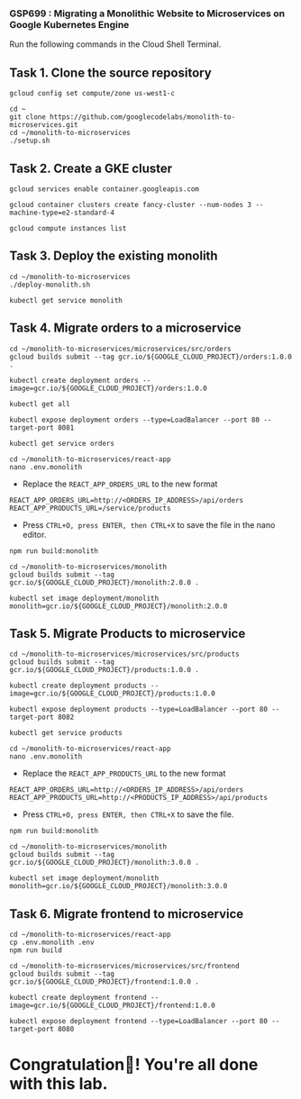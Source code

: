 ### GSP699 :  Migrating a Monolithic Website to Microservices on Google Kubernetes Engine 

Run the following commands in the Cloud Shell Terminal.

## Task 1. Clone the source repository

```
gcloud config set compute/zone us-west1-c
```

```
cd ~
git clone https://github.com/googlecodelabs/monolith-to-microservices.git
cd ~/monolith-to-microservices
./setup.sh
```

## Task 2. Create a GKE cluster

```
gcloud services enable container.googleapis.com

gcloud container clusters create fancy-cluster --num-nodes 3 --machine-type=e2-standard-4

gcloud compute instances list
```

## Task 3. Deploy the existing monolith

```
cd ~/monolith-to-microservices
./deploy-monolith.sh

kubectl get service monolith
```

## Task 4. Migrate orders to a microservice

```
cd ~/monolith-to-microservices/microservices/src/orders
gcloud builds submit --tag gcr.io/${GOOGLE_CLOUD_PROJECT}/orders:1.0.0 .

kubectl create deployment orders --image=gcr.io/${GOOGLE_CLOUD_PROJECT}/orders:1.0.0

kubectl get all

kubectl expose deployment orders --type=LoadBalancer --port 80 --target-port 8081

kubectl get service orders

cd ~/monolith-to-microservices/react-app
nano .env.monolith
```

* Replace the `REACT_APP_ORDERS_URL` to the new format 

```
REACT_APP_ORDERS_URL=http://<ORDERS_IP_ADDRESS>/api/orders
REACT_APP_PRODUCTS_URL=/service/products
```

* Press `CTRL+O, press ENTER, then CTRL+X` to save the file in the nano editor.

```
npm run build:monolith

cd ~/monolith-to-microservices/monolith
gcloud builds submit --tag gcr.io/${GOOGLE_CLOUD_PROJECT}/monolith:2.0.0 .

kubectl set image deployment/monolith monolith=gcr.io/${GOOGLE_CLOUD_PROJECT}/monolith:2.0.0
```

## Task 5. Migrate Products to microservice

```
cd ~/monolith-to-microservices/microservices/src/products
gcloud builds submit --tag gcr.io/${GOOGLE_CLOUD_PROJECT}/products:1.0.0 .

kubectl create deployment products --image=gcr.io/${GOOGLE_CLOUD_PROJECT}/products:1.0.0

kubectl expose deployment products --type=LoadBalancer --port 80 --target-port 8082

kubectl get service products

cd ~/monolith-to-microservices/react-app
nano .env.monolith
```

* Replace the `REACT_APP_PRODUCTS_URL` to the new format

```
REACT_APP_ORDERS_URL=http://<ORDERS_IP_ADDRESS>/api/orders
REACT_APP_PRODUCTS_URL=http://<PRODUCTS_IP_ADDRESS>/api/products
```

* Press `CTRL+O, press ENTER, then CTRL+X` to save the file.

```
npm run build:monolith

cd ~/monolith-to-microservices/monolith
gcloud builds submit --tag gcr.io/${GOOGLE_CLOUD_PROJECT}/monolith:3.0.0 .

kubectl set image deployment/monolith monolith=gcr.io/${GOOGLE_CLOUD_PROJECT}/monolith:3.0.0
```

## Task 6. Migrate frontend to microservice

```
cd ~/monolith-to-microservices/react-app
cp .env.monolith .env
npm run build

cd ~/monolith-to-microservices/microservices/src/frontend
gcloud builds submit --tag gcr.io/${GOOGLE_CLOUD_PROJECT}/frontend:1.0.0 .

kubectl create deployment frontend --image=gcr.io/${GOOGLE_CLOUD_PROJECT}/frontend:1.0.0

kubectl expose deployment frontend --type=LoadBalancer --port 80 --target-port 8080
```

# Congratulation🎉! You're all done with this lab.
